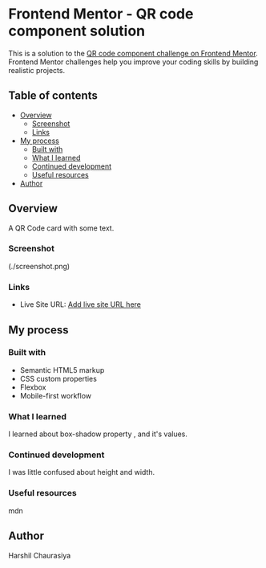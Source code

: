 # Frontend Mentor - QR code component solution

This is a solution to the [QR code component challenge on Frontend Mentor](https://www.frontendmentor.io/challenges/qr-code-component-iux_sIO_H). Frontend Mentor challenges help you improve your coding skills by building realistic projects. 

## Table of contents

- [Overview](#overview)
  - [Screenshot](#screenshot)
  - [Links](#links)
- [My process](#my-process)
  - [Built with](#built-with)
  - [What I learned](#what-i-learned)
  - [Continued development](#continued-development)
  - [Useful resources](#useful-resources)
- [Author](#author)

## Overview

A QR Code card with some text.

### Screenshot

(./screenshot.png)

### Links

- Live Site URL: [Add live site URL here](http://127.0.0.1:5500/index.html)

## My process

### Built with

- Semantic HTML5 markup
- CSS custom properties
- Flexbox
- Mobile-first workflow

### What I learned

I learned about box-shadow property , and it's values.

### Continued development

I was little confused about height and width.

### Useful resources

mdn

## Author

Harshil Chaurasiya